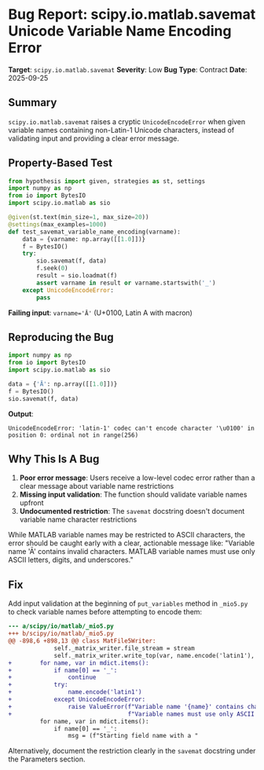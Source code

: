 # Bug Report: scipy.io.matlab.savemat Unicode Variable Name Encoding Error

**Target**: `scipy.io.matlab.savemat`
**Severity**: Low
**Bug Type**: Contract
**Date**: 2025-09-25

## Summary

`scipy.io.matlab.savemat` raises a cryptic `UnicodeEncodeError` when given variable names containing non-Latin-1 Unicode characters, instead of validating input and providing a clear error message.

## Property-Based Test

```python
from hypothesis import given, strategies as st, settings
import numpy as np
from io import BytesIO
import scipy.io.matlab as sio

@given(st.text(min_size=1, max_size=20))
@settings(max_examples=1000)
def test_savemat_variable_name_encoding(varname):
    data = {varname: np.array([[1.0]])}
    f = BytesIO()
    try:
        sio.savemat(f, data)
        f.seek(0)
        result = sio.loadmat(f)
        assert varname in result or varname.startswith('_')
    except UnicodeEncodeError:
        pass
```

**Failing input**: `varname='Ā'` (U+0100, Latin A with macron)

## Reproducing the Bug

```python
import numpy as np
from io import BytesIO
import scipy.io.matlab as sio

data = {'Ā': np.array([[1.0]])}
f = BytesIO()
sio.savemat(f, data)
```

**Output**:
```
UnicodeEncodeError: 'latin-1' codec can't encode character '\u0100' in position 0: ordinal not in range(256)
```

## Why This Is A Bug

1. **Poor error message**: Users receive a low-level codec error rather than a clear message about variable name restrictions
2. **Missing input validation**: The function should validate variable names upfront
3. **Undocumented restriction**: The `savemat` docstring doesn't document variable name character restrictions

While MATLAB variable names may be restricted to ASCII characters, the error should be caught early with a clear, actionable message like: "Variable name 'Ā' contains invalid characters. MATLAB variable names must use only ASCII letters, digits, and underscores."

## Fix

Add input validation at the beginning of `put_variables` method in `_mio5.py` to check variable names before attempting to encode them:

```diff
--- a/scipy/io/matlab/_mio5.py
+++ b/scipy/io/matlab/_mio5.py
@@ -898,6 +898,13 @@ class MatFile5Writer:
             self._matrix_writer.file_stream = stream
             self._matrix_writer.write_top(var, name.encode('latin1'), is_global)
+        for name, var in mdict.items():
+            if name[0] == '_':
+                continue
+            try:
+                name.encode('latin1')
+            except UnicodeEncodeError:
+                raise ValueError(f"Variable name '{name}' contains characters that cannot be encoded in MATLAB files. "
+                                 f"Variable names must use only ASCII letters, digits, and underscores.") from None
         for name, var in mdict.items():
             if name[0] == '_':
                 msg = (f"Starting field name with a "
```

Alternatively, document the restriction clearly in the `savemat` docstring under the Parameters section.
